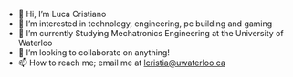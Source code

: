 - 👋 Hi, I’m Luca Cristiano
- 👀 I’m interested in technology, engineering, pc building and gaming
- 🌱 I’m currently Studying Mechatronics Engineering at the University of Waterloo
- 💞️ I’m looking to collaborate on anything!
- 📫 How to reach me; email me at lcristia@uwaterloo.ca

<!---
LucaDuca1/LucaDuca1 is a ✨ special ✨ repository because its `README.md` (this file) appears on your GitHub profile.
You can click the Preview link to take a look at your changes.
--->

